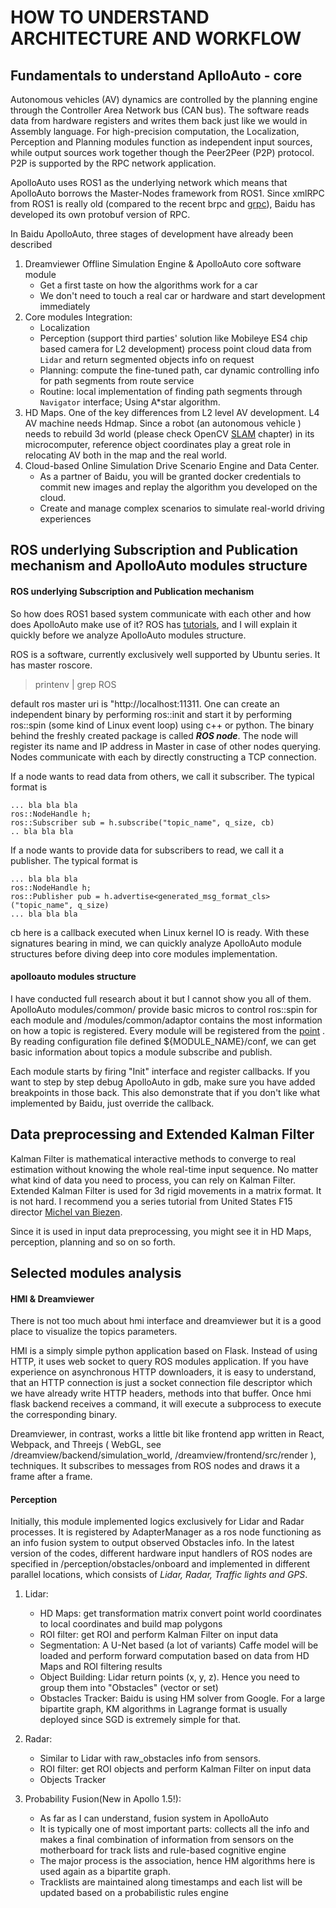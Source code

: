 HOW TO UNDERSTAND ARCHITECTURE AND WORKFLOW
===========================================

## Fundamentals to understand AplloAuto - core

Autonomous vehicles \(AV\) dynamics are controlled by the planning engine through the Controller Area Network bus \(CAN bus\). The software reads data from hardware registers and writes them back just like we would in Assembly language. For high-precision computation, the Localization, Perception and Planning modules function as independent
input sources, while output sources work together though the Peer2Peer (P2P) protocol. P2P is supported by the RPC network application.

ApolloAuto uses ROS1 as the underlying network which means that ApolloAuto borrows the Master-Nodes framework from ROS1. Since xmlRPC from ROS1 is really old \(compared
to the recent brpc and [grpc](https://yiakwy.github.io/blog/2017/10/01/gRPC-C-CORE)\), Baidu has developed its own protobuf version of RPC.

In Baidu ApolloAuto, three stages of development have already been described

1. Dreamviewer Offline Simulation Engine & ApolloAuto core software module
   - Get a first taste on how the algorithms work for a car
   - We don't need to touch a real car or hardware and start development immediately
2. Core modules Integration:
   - Localization
   - Perception \(support third parties' solution like Mobileye ES4 chip based camera for L2 development\) process point cloud data from `Lidar` and return segmented objects info on request
   - Planning: compute the fine-tuned path, car dynamic controlling info for path segments from route service
   - Routine: local implementation of finding path segments through `Navigator` interface; Using A\*star algorithm.
3. HD Maps. One of the key differences from L2 level AV development. L4 AV machine needs Hdmap. Since a robot \(an autonomous vehicle \) needs to rebuild
3d world \(please check OpenCV [SLAM]() chapter\) in its microcomputer, reference object coordinates play a great role in relocating AV both in the map and the real world.
4. Cloud-based Online Simulation Drive Scenario Engine and Data Center.
   - As a partner of Baidu, you will be granted docker credentials to commit new images and replay the algorithm you developed on the cloud.
   - Create and manage complex scenarios to simulate real-world driving experiences

## ROS underlying Subscription and Publication mechanism and ApolloAuto modules structure


#### ROS underlying Subscription and Publication mechanism

So how does ROS1 based system communicate with each other and how does ApolloAuto make use of it? ROS has [tutorials](http://wiki.ros.org/ROS/Tutorials), and I will explain it
quickly before we analyze ApolloAuto modules structure.

ROS is a software, currently exclusively well supported by Ubuntu series. It has master roscore.

> printenv | grep ROS

default ros master uri is "http://localhost:11311. One can create an independent binary by performing ros::init and start it by performing ros::spin \(some kind of Linux event loop\)
using c++ or python. The binary behind the freshly created package is called ***ROS node***. The node will register its name and IP address in Master in case of other nodes querying. Nodes communicate
with each by directly constructing a TCP connection.

If a node wants to read data from others, we call it subscriber. The typical format is

```
... bla bla bla
ros::NodeHandle h;
ros::Subscriber sub = h.subscribe("topic_name", q_size, cb)
.. bla bla bla
```

If a node wants to provide data for subscribers to read, we call it a publisher. The typical format is

```
... bla bla bla
ros::NodeHandle h;
ros::Publisher pub = h.advertise<generated_msg_format_cls>("topic_name", q_size)
... bla bla bla
```

cb here is a callback executed when Linux kernel IO is ready. With these signatures bearing in mind, we can quickly analyze ApolloAuto
module structures before diving deep into core modules implementation.

#### apolloauto modules structure

I have conducted full research about it but I cannot show you all of them. ApolloAuto modules/common/ provide basic micros to control ros::spin for each
module and /modules/common/adaptor contains the most information on how a topic is registered. Every module will be registered from the [point](https://github.com/yiakwy/apollo/blob/master/modules/common/adapters/adapter_manager.cc#L50)
. By reading configuration file defined ${MODULE_NAME}/conf, we can get basic information about topics a module subscribe and publish.

Each module starts by firing "Init" interface and register callbacks. If you want to step by step debug ApolloAuto in gdb, make sure you have added breakpoints in those back. This also
demonstrate that if you don't like what implemented by Baidu, just override the callback.

## Data preprocessing and Extended Kalman Filter

Kalman Filter is mathematical interactive methods to converge to real estimation without knowing the whole real\-time input sequence. No matter what kind of data you need to process, you can
rely on Kalman Filter. Extended Kalman Filter is used for 3d rigid movements in a matrix format. It is not hard. I recommend you a series tutorial from United States F15 director
[Michel van Biezen](https://www.youtube.com/watch?v=CaCcOwJPytQ).

Since it is used in input data preprocessing, you might see it in HD Maps, perception, planning and so on so forth.

## Selected modules analysis

#### HMI & Dreamviewer

There is not too much about hmi interface and dreamviewer but it is a good place to visualize the topics parameters.

HMI is a simply simple python application based on Flask.
Instead of using HTTP, it uses web socket to query ROS modules application. If you have experience on asynchronous HTTP downloaders, it is easy to understand, that an HTTP connection is just a
socket connection file descriptor which we have already write HTTP headers, methods into that buffer. Once hmi flask backend receives a command, it will execute a subprocess
to execute the corresponding binary.

Dreamviewer, in contrast, works a little bit like frontend app written in React, Webpack, and Threejs \( WebGL, see /dreamview/backend/simulation_world, /dreamview/frontend/src/render \),
techniques. It subscribes to messages from ROS nodes and draws it a frame after a frame.

#### Perception

Initially, this module implemented logics exclusively for Lidar and Radar processes. It is registered by AdapterManager as a ros node functioning as an info fusion system to
output observed Obstacles info. In the latest version of the codes, different hardware input handlers of ROS nodes are specified in /perception/obstacles/onboard and implemented in
different parallel locations, which consists of *Lidar, Radar, Traffic lights and GPS*.

1. Lidar:
   - HD Maps: get transformation matrix convert point world coordinates to local coordinates and build map polygons
   - ROI filter: get ROI and perform Kalman Filter on input data
   - Segmentation: A U-Net based \(a lot of variants\) Caffe model will be loaded and perform forward computation based on data from HD Maps and ROI filtering results
   - Object Building: Lidar return points \(x, y, z\). Hence you need to group them into "Obstacles" \(vector or set\)
   - Obstacles Tracker: Baidu is using HM solver from Google. For a large bipartite graph, KM algorithms in Lagrange format is usually deployed since
     SGD is extremely simple for that.

2. Radar:
   - Similar to Lidar with raw\_obstacles info from sensors.
   - ROI filter: get ROI objects and perform Kalman Filter on input data
   - Objects Tracker

3. Probability Fusion\(New in Apollo 1.5!\):
   - As far as I can understand, fusion system in ApolloAuto
   - It is typically one of most important parts: collects all the info and makes a final combination of information from sensors on the motherboard
     for track lists and rule-based cognitive engine
   - The major process is the association, hence HM algorithms here is used again as a bipartite graph.
   - Tracklists are maintained along timestamps and each list will be updated based on a probabilistic rules engine
